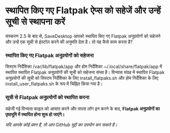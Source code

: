 # स्थापित किए गए Flatpak ऐप्स को सहेजें और उन्हें सूची से स्थापना करें
संस्करण 2.5 के बाद से, SaveDesktop आपको स्थापित किए गए Flatpak अनुप्रयोगों को सहेजने और उन्हें एक सूची से इंस्टॉल करने की अनुमति देता है। तो यह कैसे काम करता है?

### स्थापित किए गए Flatpak अनुप्रयोगों को सहेजना
सिस्टम निर्देशिका /var/lib/flatpak/app और होम निर्देशिका ~/.local/share/flatpak/app में स्थापित स्थापित Flatpak अनुप्रयोगों की सूची को सहेजना संभव है। विन्यास संग्रह में स्थापित Flatpak अनुप्रयोगों की सूची को सिस्टम निर्देशिका के लिए install_flatpaks.sh और होम निर्देशिका के लिए install_user_flatpaks.sh के रूप में चिह्नित किया गया है।

### सूची से Flatpak अनुप्रयोगों को स्थापित करना
सहेजी गई विन्यास फाइल को आयात करने और वापस लॉग इन करने के बाद, **Flatpak अनुप्रयोगों का पृष्ठभूमि में स्थापित होना शुरू हो जाएंगे।**

_यदि आपके कोई प्रश्न हैं, तो आप GitHub मुद्दों का उपयोग कर सकते हैं।_
